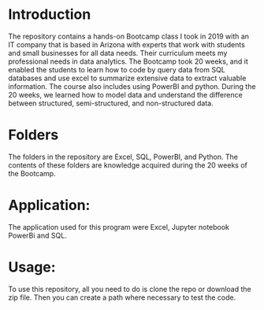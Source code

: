 # Introduction 

The repository contains a hands-on Bootcamp class I took in 2019 with an IT company  that is based in Arizona with experts that work with students and small businesses for all data needs. Their curriculum meets my professional needs in data analytics. The Bootcamp took 20 weeks, and it enabled the students to learn how to code by query data from SQL databases and use excel to summarize extensive data to extract valuable information. The course also includes using PowerBI and python. During the 20 weeks, we learned how to model data and understand the difference between structured, semi-structured, and non-structured data.  

 

# Folders 

The folders in the repository are Excel, SQL, PowerBI, and Python. The contents of these folders are knowledge acquired during the 20 weeks of the Bootcamp. 

# Application: 

The application used for this program were Excel, Jupyter notebook PowerBi and SQL. 

# Usage: 

To use this repository, all you need to do is clone the repo or download the zip file. Then you can create a path where necessary to test the code. 
